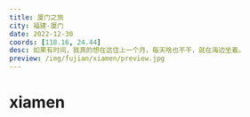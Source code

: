 ```yaml
---
title: 厦门之旅
city: 福建-厦门
date: 2022-12-30
coords: [118.16, 24.44]
desc: 如果有时间，我真的想在这住上一个月，每天啥也不干，就在海边坐着。
preview: /img/fujian/xiamen/preview.jpg
---
```


# xiamen
